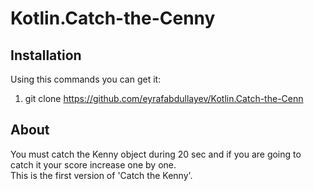 # Kotlin.Catch-the-Cenny

## Installation

Using this commands you can get it:

1. git clone https://github.com/eyrafabdullayev/Kotlin.Catch-the-Cenn

## About
You must catch the Kenny object during 20 sec and if you are going to catch it your score increase one by one. \
This is the first version of 'Catch the Kenny'.
